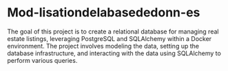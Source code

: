 # Mod-lisationdelabasededonn-es
The goal of this project is to create a relational database for managing real estate listings, leveraging PostgreSQL and SQLAlchemy within a Docker environment. The project involves modeling the data, setting up the database infrastructure, and interacting with the data using SQLAlchemy to perform various queries.
